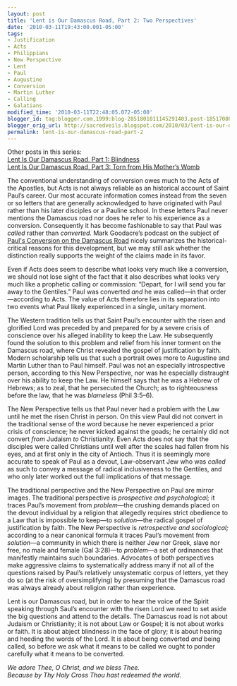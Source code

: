 ```yaml
---
layout: post
title: 'Lent is Our Damascus Road, Part 2: Two Perspectives'
date: '2010-03-11T19:43:00.001-05:00'
tags:
- Justification
- Acts
- Philippians
- New Perspective
- Lent
- Paul
- Augustine
- Conversion
- Martin Luther
- Calling
- Galatians
modified_time: '2010-03-11T22:48:05.072-05:00'
blogger_id: tag:blogger.com,1999:blog-2851801011145291403.post-1851708845982193587
blogger_orig_url: http://sacredveils.blogspot.com/2010/03/lent-is-our-damascus-road-part-2-two.html
permalink: lent-is-our-damascus-road-part-2
---
```


Other posts in this series:  
[Lent Is Our Damascus Road, Part 1: Blindness](/lent-is-our-damascus-road-part-1)  
[Lent Is Our Damascus Road, Part 3: Torn from His Mother’s Womb](/lent-is-our-damascus-road-part-3)

The conventional understanding of conversion owes much to the Acts of the Apostles, but Acts is not always reliable as an historical account of Saint Paul’s career. Our most accurate information comes instead from the seven or so letters that are generally acknowledged to have originated with Paul rather than his later disciples or a Pauline school. In these letters Paul never mentions the Damascus road nor does he refer to his experience as a conversion. Consequently it has become fashionable to say that Paul was *called* rather than *converted.* Mark Goodacre’s podcast on the subject of [Paul&#39;s Conversion on the Damascus Road](http://podacre.blogspot.com/2009/10/nt-pod-17-pauls-conversion-on-damascus.html) nicely summarizes the historical-critical reasons for this development, but we may still ask whether the distinction really supports the weight of the claims made in its favor.

Even if Acts does seem to describe what looks very much like a conversion, we should not lose sight of the fact that it also describes what looks very much like a prophetic calling or commission: “Depart, for I will send you far away to the Gentiles.” Paul was converted *and* he was called—in that order—according to Acts. The value of Acts therefore lies in its separation into two events what Paul likely experienced in a single, unitary moment.

The Western tradition tells us that Saint Paul’s encounter with the risen and glorified Lord was preceded by and prepared for by a severe crisis of conscience over his alleged inability to keep the Law. He subsequently found the solution to this problem and relief from his inner torment on the Damascus road, where Christ revealed the gospel of justification by faith. Modern scholarship tells us that such a portrait owes more to Augustine and Martin Luther than to Paul himself. Paul was not an especially introspective person, according to this New Perspective, nor was he especially distraught over his ability to keep the Law. He himself says that he was a Hebrew of Hebrews; as to zeal, that he persecuted the Church; as to righteousness before the law, that he was *blameless* (Phil 3:5–6).

The New Perspective tells us that Paul never had a problem with the Law until he met the risen Christ in person. On this view Paul did not convert in the traditional sense of the word because he never experienced a prior crisis of conscience; he never kicked against the goads; he certainly did not convert *from* Judaism *to* Christianity. Even Acts does not say that the disciples were called Christians until well after the scales had fallen from his eyes, and at first only in the city of Antioch. Thus it is seemingly more accurate to speak of Paul as a devout, Law-observant Jew who was *called* as such to convey a message of radical inclusiveness to the Gentiles, and who only later worked out the full implications of that message.

The traditional perspective and the New Perspective on Paul are mirror images. The traditional perspective is *prospective and psychological;* it traces Paul’s movement from *problem*—the crushing demands placed on the devout individual by a religion that allegedly requires strict obedience to a Law that is impossible to keep—to *solution*—the radical gospel of justification by faith. The New Perspective is *retrospective and sociological;* according to a near canonical formula it traces Paul’s movement from *solution*—a community in which there is neither Jew nor Greek, slave nor free, no male and female (Gal 3:28)—to *problem*—a set of ordinances that manifestly maintains such boundaries. Advocates of both perspectives make aggressive claims to systematically address many if not all of the questions raised by Paul’s relatively unsystematic corpus of letters, yet they do so (at the risk of oversimplifying) by presuming that the Damascus road was always already about religion rather than experience.

Lent is our Damascus road, but in order to hear the voice of the Spirit speaking through Saul’s encounter with the risen Lord we need to set aside the big questions and attend to the details. The Damascus road is not about Judaism or Christianity; it is not about Law or Gospel; it is not about works or faith. It is about abject blindness in the face of glory; it is about hearing and heeding the words of the Lord. It is about being converted *and* being called, so before we ask what it means to be called we ought to ponder carefully what it means to be converted.

*We adore Thee, O Christ, and we bless Thee.  
Because by Thy Holy Cross Thou hast redeemed the world.*